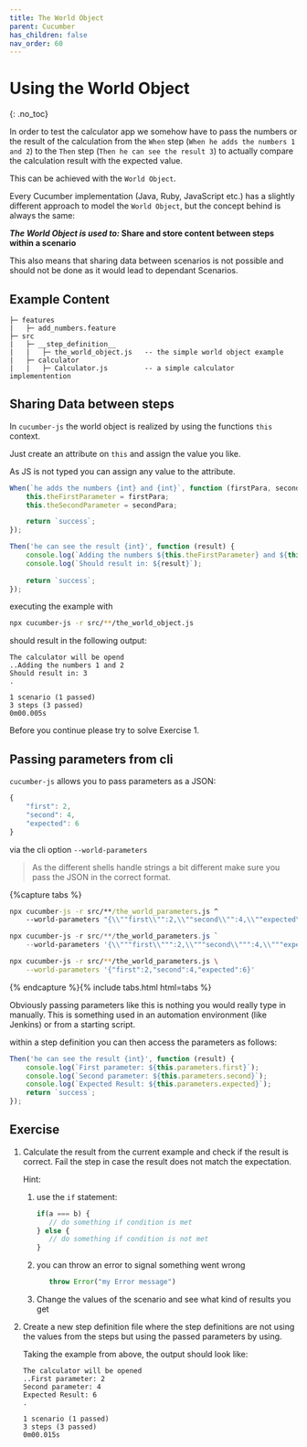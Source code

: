 ```yaml
---
title: The World Object
parent: Cucumber
has_children: false
nav_order: 60
---
```


# Using the World Object
{: .no_toc}

In order to test the calculator app we somehow have to pass the numbers or the 
result of the calculation from the ``When`` step (``When he adds the numbers 1 and 2``) to the 
``Then`` step (``Then he can see the result 3``) to actually compare the calculation result 
with the expected value.

This can be achieved with the ``World Object``.

Every Cucumber implementation (Java, Ruby, JavaScript etc.) has a slightly different approach to
model the ``World Object``, but the concept behind is always the same:

***The World Object is used to:* Share and store content between steps within a scenario**

This also means that sharing data between scenarios is not possible and should not be done as it
would lead to dependant Scenarios.
 
## Example Content

````
├─ features
|   ├─ add_numbers.feature 
├─ src
|   ├─ __step_definition__
|   |   ├─ the_world_object.js   -- the simple world object example
|   ├─ calculator
|   |   ├─ Calculator.js         -- a simple calculator implementention
````

## Sharing Data between steps

In ``cucumber-js`` the world object is realized by using the functions ``this`` context.

Just create an attribute on ``this`` and assign the value you like.

As JS is not typed you can assign any value to the attribute.

````typescript
When(`he adds the numbers {int} and {int}`, function (firstPara, secondPara) {
    this.theFirstParameter = firstPara;
    this.theSecondParameter = secondPara;

    return `success`;
});

Then('he can see the result {int}', function (result) {
    console.log(`Adding the numbers ${this.theFirstParameter} and ${this.theSecondParameter}`);
    console.log(`Should result in: ${result}`);
    
    return `success`;
});
````

executing the example with

````bash
npx cucumber-js -r src/**/the_world_object.js
````

should result in the following output:

````text
The calculator will be opend
..Adding the numbers 1 and 2
Should result in: 3
.

1 scenario (1 passed)
3 steps (3 passed)
0m00.005s

````

Before you continue please try to solve Exercise 1.

## Passing parameters from cli

``cucumber-js`` allows you to pass parameters as a JSON:

````typescript
{
    "first": 2,
    "second": 4,
    "expected": 6
}
````

via the cli option ``--world-parameters``

> As the different shells handle strings a bit different make sure you pass the JSON in the correct format.

{%capture tabs %}
````cmd
npx cucumber-js -r src/**/the_world_parameters.js ^
    --world-parameters "{\\""first\\"":2,\\""second\\"":4,\\""expected\\"":6}"
````

````Powershell
npx cucumber-js -r src/**/the_world_parameters.js `
    --world-parameters '{\\"""first\\""":2,\\"""second\\""":4,\\"""expected\\""":6}'
````

````bash
npx cucumber-js -r src/**/the_world_parameters.js \
    --world-parameters '{"first":2,"second":4,"expected":6}'
````
{% endcapture %}{% include tabs.html html=tabs %}

Obviously passing parameters like this is nothing you would really type in manually. This is something used in an
automation environment (like Jenkins) or from a starting script.

within a step definition you can then access the parameters as follows:

````javascript
Then('he can see the result {int}', function (result) {
    console.log(`First parameter: ${this.parameters.first}`);
    console.log(`Second parameter: ${this.parameters.second}`);
    console.log(`Expected Result: ${this.parameters.expected}`);    
    return `success`;
});
````

## Exercise

1. Calculate the result from the current example and check if the result is correct. 
Fail the step in case the result does not match the expectation.
    
    Hint: 
    1. use the ``if`` statement:
        ````typescript
        if(a === b) {
           // do something if condition is met
        } else {
           // do something if condition is not met
        }
        ````
    1. you can throw an error to signal something went wrong
        ````typescript
           throw Error("my Error message")
        ````
    1. Change the values of the scenario and see what kind of results you get

1. Create a new step definition file where the step definitions are not using the 
values from the steps but using the passed parameters by using.

    Taking the example from above, the output should look like:
    
    ````text
    The calculator will be opened
    ..First parameter: 2
    Second parameter: 4
    Expected Result: 6
    .
    
    1 scenario (1 passed)
    3 steps (3 passed)
    0m00.015s
    ````